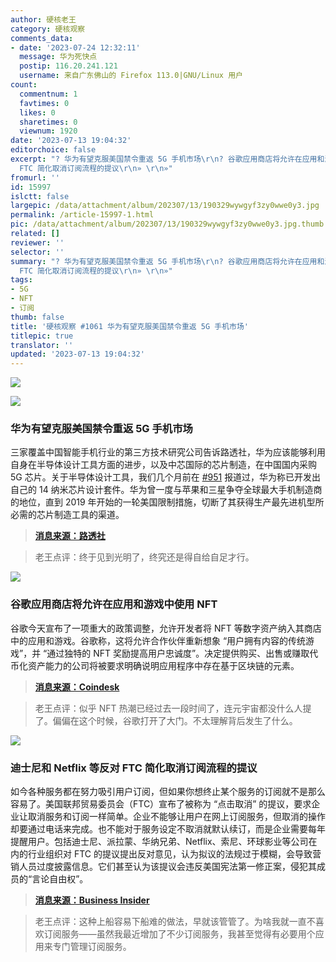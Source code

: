 ```yaml
---
author: 硬核老王
category: 硬核观察
comments_data:
- date: '2023-07-24 12:32:11'
  message: 华为死快点
  postip: 116.20.241.121
  username: 来自广东佛山的 Firefox 113.0|GNU/Linux 用户
count:
  commentnum: 1
  favtimes: 0
  likes: 0
  sharetimes: 0
  viewnum: 1920
date: '2023-07-13 19:04:32'
editorchoice: false
excerpt: "? 华为有望克服美国禁令重返 5G 手机市场\r\n? 谷歌应用商店将允许在应用和游戏中使用 NFT\r\n? 迪士尼和 Netflix 等反对
  FTC 简化取消订阅流程的提议\r\n» \r\n»"
fromurl: ''
id: 15997
islctt: false
largepic: /data/attachment/album/202307/13/190329wywgyf3zy0wwe0y3.jpg
permalink: /article-15997-1.html
pic: /data/attachment/album/202307/13/190329wywgyf3zy0wwe0y3.jpg.thumb.jpg
related: []
reviewer: ''
selector: ''
summary: "? 华为有望克服美国禁令重返 5G 手机市场\r\n? 谷歌应用商店将允许在应用和游戏中使用 NFT\r\n? 迪士尼和 Netflix 等反对
  FTC 简化取消订阅流程的提议\r\n» \r\n»"
tags:
- 5G
- NFT
- 订阅
thumb: false
title: '硬核观察 #1061 华为有望克服美国禁令重返 5G 手机市场'
titlepic: true
translator: ''
updated: '2023-07-13 19:04:32'
---
```


![](/data/attachment/album/202307/13/190329wywgyf3zy0wwe0y3.jpg)


![](/data/attachment/album/202307/13/190344craq3orrqcjrojri.jpg)


### 华为有望克服美国禁令重返 5G 手机市场


三家覆盖中国智能手机行业的第三方技术研究公司告诉路透社，华为应该能够利用自身在半导体设计工具方面的进步，以及中芯国际的芯片制造，在中国国内采购 5G 芯片。关于半导体设计工具，我们几个月前在 [#951](/article-15661-1.html) 报道过，华为称已开发出自己的 14 纳米芯片设计套件。华为曾一度与苹果和三星争夺全球最大手机制造商的地位，直到 2019 年开始的一轮美国限制措施，切断了其获得生产最先进机型所必需的芯片制造工具的渠道。



> 
> **[消息来源：路透社](https://www.reuters.com/technology/chinas-huawei-poised-overcome-us-ban-with-return-5g-phones-research-firms-2023-07-12/)**
> 
> 
> 



> 
> 老王点评：终于见到光明了，终究还是得自给自足才行。
> 
> 
> 


![](/data/attachment/album/202307/13/190400s8glx7lpx6wlcxk6.jpg)


### 谷歌应用商店将允许在应用和游戏中使用 NFT


谷歌今天宣布了一项重大的政策调整，允许开发者将 NFT 等数字资产纳入其商店中的应用和游戏。谷歌称，这将允许合作伙伴重新想象 “用户拥有内容的传统游戏”，并 “通过独特的 NFT 奖励提高用户忠诚度”。决定提供购买、出售或赚取代币化资产能力的公司将被要求明确说明应用程序中存在基于区块链的元素。



> 
> **[消息来源：Coindesk](https://www.coindesk.com/web3/2023/07/12/google-play-changes-policy-on-tokenized-digital-assets-allowing-nfts-in-apps-and-games/)**
> 
> 
> 



> 
> 老王点评：似乎 NFT 热潮已经过去一段时间了，连元宇宙都没什么人提了。偏偏在这个时候，谷歌打开了大门。不太理解背后发生了什么。
> 
> 
> 


![](/data/attachment/album/202307/13/190416j9ncgxghw5bh59fg.jpg)


### 迪士尼和 Netflix 等反对 FTC 简化取消订阅流程的提议


如今各种服务都在努力吸引用户订阅，但如果你想终止某个服务的订阅就不是那么容易了。美国联邦贸易委员会（FTC）宣布了被称为 “点击取消” 的提议，要求企业让取消服务和订阅一样简单。企业不能够让用户在网上订阅服务，但取消的操作却要通过电话来完成。也不能对于服务设定不取消就默认续订，而是企业需要每年提醒用户。包括迪士尼、派拉蒙、华纳兄弟、Netflix、索尼、环球影业等公司在内的行业组织对 FTC 的提议提出反对意见，认为拟议的法规过于模糊，会导致营销人员过度披露信息。它们甚至认为该提议会违反美国宪法第一修正案，侵犯其成员的“言论自由权”。



> 
> **[消息来源：Business Insider](https://www.businessinsider.com/hollywood-streamers-oppose-ftc-proposal-regulation-click-to-cancel-subscription-2023-7)**
> 
> 
> 



> 
> 老王点评：这种上船容易下船难的做法，早就该管管了。为啥我就一直不喜欢订阅服务——虽然我最近增加了不少订阅服务，我甚至觉得有必要用个应用来专门管理订阅服务。
> 
> 
>